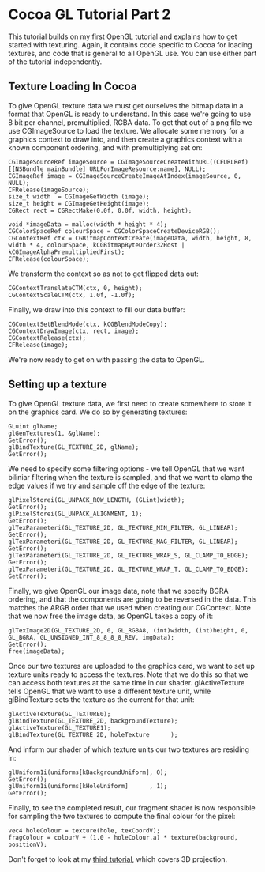 # Cocoa GL Tutorial Part 2

This tutorial builds on my first OpenGL tutorial and explains how to get started with texturing.  Again, it contains code specific to Cocoa for loading textures, and code that is general to all OpenGL use.  You can use either part of the tutorial independently.

## Texture Loading In Cocoa

To give OpenGL texture data we must get ourselves the bitmap data in a format that OpenGL is ready to understand.  In this case we're going to use 8 bit per channel, premultiplied, RGBA data.  To get that out of a png file we use CGImageSource to load the texture.  We allocate some memory for a graphics context to draw into, and then create a graphics context with a known component ordering, and with premultiplying set on:

    CGImageSourceRef imageSource = CGImageSourceCreateWithURL((CFURLRef)[[NSBundle mainBundle] URLForImageResource:name], NULL);
    CGImageRef image = CGImageSourceCreateImageAtIndex(imageSource, 0, NULL);
    CFRelease(imageSource);
    size_t width  = CGImageGetWidth (image);
    size_t height = CGImageGetHeight(image);
    CGRect rect = CGRectMake(0.0f, 0.0f, width, height);
    
    void *imageData = malloc(width * height * 4);
    CGColorSpaceRef colourSpace = CGColorSpaceCreateDeviceRGB();
    CGContextRef ctx = CGBitmapContextCreate(imageData, width, height, 8, width * 4, colourSpace, kCGBitmapByteOrder32Host | kCGImageAlphaPremultipliedFirst);
    CFRelease(colourSpace);

We transform the context so as not to get flipped data out:

    CGContextTranslateCTM(ctx, 0, height);
    CGContextScaleCTM(ctx, 1.0f, -1.0f);

Finally, we draw into this context to fill our data buffer:

    CGContextSetBlendMode(ctx, kCGBlendModeCopy);
    CGContextDrawImage(ctx, rect, image);
    CGContextRelease(ctx);
    CFRelease(image);

We're now ready to get on with passing the data to OpenGL.

## Setting up a texture

To give OpenGL texture data, we first need to create somewhere to store it on the graphics card.  We do so by generating textures:

    GLuint glName;
    glGenTextures(1, &glName);
    GetError();
    glBindTexture(GL_TEXTURE_2D, glName);
    GetError();

We need to specify some filtering options - we tell OpenGL that we want biliniar filtering when the texture is sampled, and that we want to clamp the edge values if we try and sample off the edge of the texture:

    glPixelStorei(GL_UNPACK_ROW_LENGTH, (GLint)width);
    GetError();
    glPixelStorei(GL_UNPACK_ALIGNMENT, 1);
    GetError();
    glTexParameteri(GL_TEXTURE_2D, GL_TEXTURE_MIN_FILTER, GL_LINEAR);
    GetError();
    glTexParameteri(GL_TEXTURE_2D, GL_TEXTURE_MAG_FILTER, GL_LINEAR);
    GetError();
    glTexParameteri(GL_TEXTURE_2D, GL_TEXTURE_WRAP_S, GL_CLAMP_TO_EDGE);
    GetError();
    glTexParameteri(GL_TEXTURE_2D, GL_TEXTURE_WRAP_T, GL_CLAMP_TO_EDGE);
    GetError();

Finally, we give OpenGL our image data, note that we specify BGRA ordering, and that the components are going to be reversed in the data.  This matches the ARGB order that we used when creating our CGContext.  Note that we now free the image data, as OpenGL takes a copy of it:

    glTexImage2D(GL_TEXTURE_2D, 0, GL_RGBA8, (int)width, (int)height, 0, GL_BGRA, GL_UNSIGNED_INT_8_8_8_8_REV, imgData);
    GetError();
    free(imageData);

Once our two textures are uploaded to the graphics card, we want to set up texture units ready to access the textures.  Note that we do this so that we can access both textures at the same time in our shader.  glActiveTexture tells OpenGL that we want to use a different texture unit, while glBindTexture sets the texture as the current for that unit:

    glActiveTexture(GL_TEXTURE0);
    glBindTexture(GL_TEXTURE_2D, backgroundTexture);
    glActiveTexture(GL_TEXTURE1);
    glBindTexture(GL_TEXTURE_2D, holeTexture      );

And inform our shader of which texture units our two textures are residing in:

    glUniform1i(uniforms[kBackgroundUniform], 0);
    GetError();
    glUniform1i(uniforms[kHoleUniform]      , 1);
    GetError();

Finally, to see the completed result, our fragment shader is now responsible for sampling the two textures to compute the final colour for the pixel:

    vec4 holeColour = texture(hole, texCoordV);
    fragColour = colourV + (1.0 - holeColour.a) * texture(background, positionV);

Don't forget to look at my [third tutorial](http://www.github.org/beelsebob/Cocoa-GL-Tutorial-3), which covers 3D projection.
